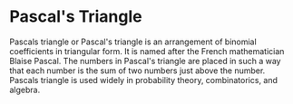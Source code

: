 # Pascal's Triangle
Pascals triangle or Pascal's triangle is an arrangement of binomial coefficients in triangular form. It is named after the French mathematician Blaise Pascal. The numbers in Pascal's triangle are placed in such a way that each number is the sum of two numbers just above the number. Pascals triangle is used widely in probability theory, combinatorics, and algebra.

